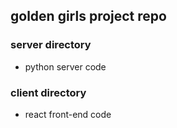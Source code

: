 ## golden girls project repo

### server directory
- python server code

### client directory
- react front-end code

